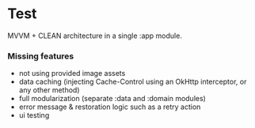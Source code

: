 # Test

MVVM + CLEAN architecture in a single :app module.

### Missing features
- not using provided image assets
- data caching (injecting Cache-Control using an OkHttp interceptor, or any other method)
- full modularization (separate :data and :domain modules)
- error message & restoration logic such as a retry action
- ui testing
